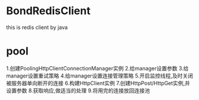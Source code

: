 # BondRedisClient
this is redis client by java
# pool
1.创建PoolingHttpClientConnectionManager实例
2.给manager设置参数
3.给manager设置重试策略
4.给manager设置连接管理策略
5.开启监控线程,及时关闭被服务器单向断开的连接
6.构建HttpClient实例
7.创建HttpPost/HttpGet实例,并设置参数
8.获取响应,做适当的处理
9.将用完的连接放回连接池
